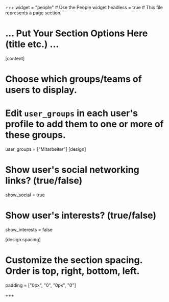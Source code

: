+++
widget = "people"  # Use the People widget
headless = true  # This file represents a page section.

# ... Put Your Section Options Here (title etc.) ...

[content]
# Choose which groups/teams of users to display.
#   Edit `user_groups` in each user's profile to add them to one or more of these groups.
user_groups = ["Mitarbeiter"]
[design]
# Show user's social networking links? (true/false)
show_social = true

# Show user's interests? (true/false)
show_interests = false

[design.spacing]
  # Customize the section spacing. Order is top, right, bottom, left.
  padding = ["0px", "0", "0px", "0"]

+++
  
  
